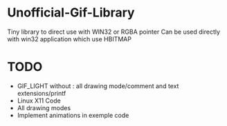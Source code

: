 Unofficial-Gif-Library
======================

Tiny library to direct use with WIN32 or RGBA pointer
Can be used directly with win32 application which use HBITMAP

TODO
====
- GIF_LIGHT without : all drawing mode/comment and text extensions/printf
- Linux X11 Code
- All drawing modes
- Implement animations in exemple code
